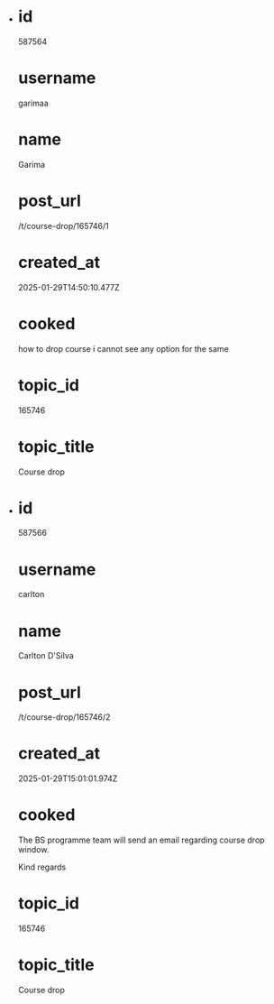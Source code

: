- # id
  
  587564
  
  # username
  
  garimaa
  
  # name
  
  Garima
  
  # post_url
  
  /t/course-drop/165746/1
  
  # created_at
  
  2025-01-29T14:50:10.477Z
  
  # cooked
  
  <p>how to drop course i cannot see any option for the same</p>
  
  # topic_id
  
  165746
  
  # topic_title
  
  Course drop
- # id
  
  587566
  
  # username
  
  carlton
  
  # name
  
  Carlton D'Silva
  
  # post_url
  
  /t/course-drop/165746/2
  
  # created_at
  
  2025-01-29T15:01:01.974Z
  
  # cooked
  
  <p>The BS programme team will send an email regarding course drop window.</p>
  <p>Kind regards</p>
  
  # topic_id
  
  165746
  
  # topic_title
  
  Course drop
